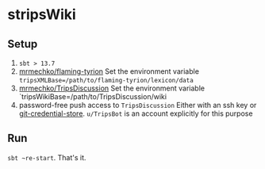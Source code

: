 # stripsWiki


## Setup

1. `sbt > 13.7`
2. [mrmechko/flaming-tyrion](http://github.com/mrmechko/flaming-tyrion)
  Set the environment variable `tripsXMLBase=/path/to/flaming-tyrion/lexicon/data`
3. [mrmechko/TripsDiscussion](http://github.com/mrmechko/TripsDiscussion)
  Set the environment variable `tripsWikiBase=/path/to/TripsDiscussion/wiki
4. password-free push access to `TripsDiscussion`
  Either with an ssh key or [git-credential-store](http://git-scm.com/docs/git-credential-store).  `u/TripsBot` is an account explicitly for this purpose

## Run 

`sbt ~re-start`.  That's it.
  
  


